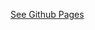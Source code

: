 [See Github Pages](https://tier4.github.io/autoware-documentation/tier4-main/design/autoware-interfaces/prototyping/)
